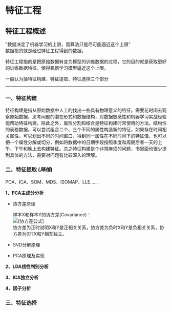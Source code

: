 # 特征工程

## 特征工程概述

"数据决定了机器学习的上限，而算法只是尽可能逼近这个上限" \
数据指的就是经过特征工程得到的数据。

特征工程指的是把原始数据转变为模型的训练数据的过程，它的目的就是获取更好的训练数据特征，使得机器学习模型逼近这个上限。

一般认为括特征构建、特征提取、特征选择三个部分
- - -

### 一、特征构建

特征构建是指从原始数据中人工的找出一些具有物理意义的特征。需要花时间去观察原始数据，思考问题的潜在形式和数据结构，对数据敏感性和机器学习实战经验能帮助特征构建。除此之外，属性分割和结合是特征构建时常使用的方法。结构性的表格数据，可以尝试组合二个、三个不同的属性构造新的特征，如果存在时间相关属性，可以划出不同的时间窗口，得到同一属性在不同时间下的特征值，也可以把一个属性分解或切分，例如将数据中的日期字段按照季度和周期后者一天的上午、下午和晚上去构建特征。总之特征构建是个非常麻烦的问题，书里面也很少提到具体的方法，需要对问题有比较深入的理解。

### 二、特征提取 (_降维_)
PCA、ICA、SOM、MDS、ISOMAP、LLE……

**1、PCA主成分分析**
* 协方差原理

    样本X和样本Y的协方差(Covariance)：\
    ![[协方差公式]](https://images2017.cnblogs.com/blog/984656/201708/984656-20170830164626405-1764657020.png)        
    协方差为正时说明X和Y是正相关关系，协方差为负时X和Y是负相关关系，协方差为0时X和Y相互独立。
    
    
    
* SVD分解原理
* PCA原理及实现

**2、LDA线性判别分析**

**3、ICA独立分析**

**4、因子分析**

### 三、特征选择
